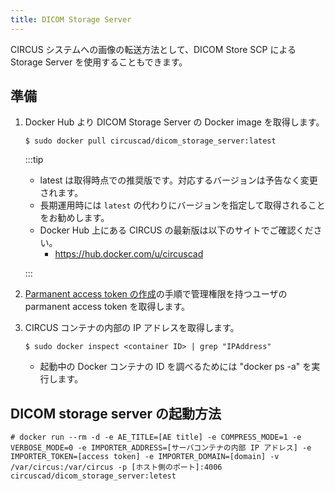 ```yaml
---
title: DICOM Storage Server
---
```


CIRCUS システムへの画像の転送方法として、DICOM Store SCP による Storage Server を使用することもできます。

## 準備

1.  Docker Hub より DICOM Storage Server の Docker image を取得します。

    ```
    $ sudo docker pull circuscad/dicom_storage_server:latest
    ```

    :::tip

    - latest は取得時点での推奨版です。対応するバージョンは予告なく変更されます。
    - 長期運用時には `latest` の代わりにバージョンを指定して取得されることをお勧めします。
    - Docker Hub 上にある CIRCUS の最新版は以下のサイトでご確認ください。
      - https://hub.docker.com/u/circuscad

    :::

1.  [Parmanent access token の作成](access-token.md)の手順で管理権限を持つユーザの parmanent access token を取得します。

1.  CIRCUS コンテナの内部の IP アドレスを取得します。

    ```
    $ sudo docker inspect <container ID> | grep "IPAddress"
    ```

    - 起動中の Docker コンテナの ID を調べるためには "docker ps -a" を実行します。

## DICOM storage server の起動方法

    # docker run --rm -d -e AE_TITLE=[AE title] -e COMPRESS_MODE=1 -e VERBOSE_MODE=0 -e IMPORTER_ADDRESS=[サーバコンテナの内部 IP アドレス] -e IMPORTER_TOKEN=[access token] -e IMPORTER_DOMAIN=[domain] -v /var/circus:/var/circus -p [ホスト側のポート]:4006 circuscad/dicom_storage_server:letest

